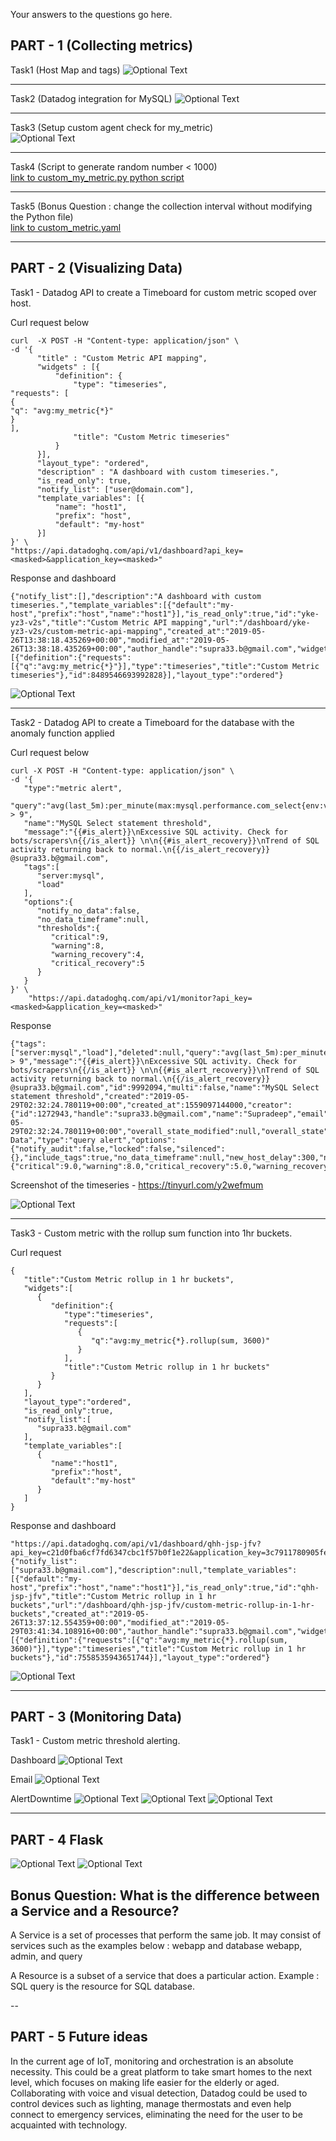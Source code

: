Your answers to the questions go here.

<h2>PART - 1 (Collecting metrics)</h2>

Task1 (Host Map and tags)
![Optional Text](https://github.com/Supradeep333/hiring-engineers/blob/master/images/host-mapping.png)

---

Task2 (Datadog integration for MySQL)
![Optional Text](https://github.com/Supradeep333/hiring-engineers/blob/master/images/sql_integration.png)

---

Task3 (Setup custom agent check for my_metric) <br/> 
![Optional Text](https://github.com/Supradeep333/hiring-engineers/blob/master/images/custom_metric_collection.png)

---

Task4 (Script to generate random number < 1000) <br/>
[link to custom_my_metric.py python script](https://github.com/Supradeep333/hiring-engineers/blob/master/script/checks.d/custom_my_metric.py)

---

Task5 (Bonus Question : change the collection interval without modifying the Python file) <br/>
[link to custom_metric.yaml](https://github.com/Supradeep333/hiring-engineers/blob/master/script/conf.d/custom_my_metric.yaml)

---

<h2>PART - 2 (Visualizing Data)</h2>

Task1 - Datadog API to create a Timeboard for custom metric scoped over host.

Curl request below
```
curl  -X POST -H "Content-type: application/json" \
-d '{
      "title" : "Custom Metric API mapping",
      "widgets" : [{
          "definition": {
              "type": "timeseries",
"requests": [
{
"q": "avg:my_metric{*}"
}
],
              "title": "Custom Metric timeseries"
          }
      }],
      "layout_type": "ordered",
      "description" : "A dashboard with custom timeseries.",
      "is_read_only": true,
      "notify_list": ["user@domain.com"],
      "template_variables": [{
          "name": "host1",
          "prefix": "host",
          "default": "my-host"
      }]
}' \
"https://api.datadoghq.com/api/v1/dashboard?api_key=<masked>&application_key=<masked>" 
```

Response and dashboard
```
{"notify_list":[],"description":"A dashboard with custom timeseries.","template_variables":[{"default":"my-host","prefix":"host","name":"host1"}],"is_read_only":true,"id":"yke-yz3-v2s","title":"Custom Metric API mapping","url":"/dashboard/yke-yz3-v2s/custom-metric-api-mapping","created_at":"2019-05-26T13:38:18.435269+00:00","modified_at":"2019-05-26T13:38:18.435269+00:00","author_handle":"supra33.b@gmail.com","widgets":[{"definition":{"requests":[{"q":"avg:my_metric{*}"}],"type":"timeseries","title":"Custom Metric timeseries"},"id":8489546693992828}],"layout_type":"ordered"} 
```
![Optional Text](https://github.com/Supradeep333/hiring-engineers/blob/master/API_custom_metric_mapping.png)

---

Task2 - Datadog API to create a Timeboard for the database with the anomaly function applied

Curl request below
```
curl -X POST -H "Content-type: application/json" \
-d '{  
   "type":"metric alert",
   "query":"avg(last_5m):per_minute(max:mysql.performance.com_select{env:vagrant}) > 9",
   "name":"MySQL Select statement threshold",
   "message":"{{#is_alert}}\nExcessive SQL activity. Check for bots/scrapers\n{{/is_alert}} \n\n{{#is_alert_recovery}}\nTrend of SQL activity returning back to normal.\n{{/is_alert_recovery}}  @supra33.b@gmail.com",
   "tags":[  
      "server:mysql",
      "load"
   ],
   "options":{  
      "notify_no_data":false,
      "no_data_timeframe":null,
      "thresholds":{  
         "critical":9,
         "warning":8,
         "warning_recovery":4,
         "critical_recovery":5
      }
   }
}' \
    "https://api.datadoghq.com/api/v1/monitor?api_key=<masked>&application_key=<masked>"
```
Response
```
{"tags":["server:mysql","load"],"deleted":null,"query":"avg(last_5m):per_minute(max:mysql.performance.com_select{env:vagrant}) > 9","message":"{{#is_alert}}\nExcessive SQL activity. Check for bots/scrapers\n{{/is_alert}} \n\n{{#is_alert_recovery}}\nTrend of SQL activity returning back to normal.\n{{/is_alert_recovery}}  @supra33.b@gmail.com","id":9992094,"multi":false,"name":"MySQL Select statement threshold","created":"2019-05-29T02:32:24.780119+00:00","created_at":1559097144000,"creator":{"id":1272943,"handle":"supra33.b@gmail.com","name":"Supradeep","email":"supra33.b@gmail.com"},"org_id":299890,"modified":"2019-05-29T02:32:24.780119+00:00","overall_state_modified":null,"overall_state":"No Data","type":"query alert","options":{"notify_audit":false,"locked":false,"silenced":{},"include_tags":true,"no_data_timeframe":null,"new_host_delay":300,"notify_no_data":false,"thresholds":{"critical":9.0,"warning":8.0,"critical_recovery":5.0,"warning_recovery":4.0}}} 
```

Screenshot of the timeseries - https://tinyurl.com/y2wefmum

![Optional Text](https://github.com/Supradeep333/hiring-engineers/blob/master/mysql-datadoghq-anomaly_reporting.png)

---
Task3 - Custom metric with the rollup sum function into 1hr buckets.

Curl request
```
{  
   "title":"Custom Metric rollup in 1 hr buckets",
   "widgets":[  
      {  
         "definition":{  
            "type":"timeseries",
            "requests":[  
               {  
                  "q":"avg:my_metric{*}.rollup(sum, 3600)"
               }
            ],
            "title":"Custom Metric rollup in 1 hr buckets"
         }
      }
   ],
   "layout_type":"ordered",
   "is_read_only":true,
   "notify_list":[  
      "supra33.b@gmail.com"
   ],
   "template_variables":[  
      {  
         "name":"host1",
         "prefix":"host",
         "default":"my-host"
      }
   ]
}
```
Response and dashboard
```
"https://api.datadoghq.com/api/v1/dashboard/qhh-jsp-jfv?api_key=c21d0fba6cf7fd6347cbc1f57b0f1e22&application_key=3c7911780905fefea18aab8f47d7099328bb1d51"
{"notify_list":["supra33.b@gmail.com"],"description":null,"template_variables":[{"default":"my-host","prefix":"host","name":"host1"}],"is_read_only":true,"id":"qhh-jsp-jfv","title":"Custom Metric rollup in 1 hr buckets","url":"/dashboard/qhh-jsp-jfv/custom-metric-rollup-in-1-hr-buckets","created_at":"2019-05-26T13:37:12.554359+00:00","modified_at":"2019-05-29T03:41:34.108916+00:00","author_handle":"supra33.b@gmail.com","widgets":[{"definition":{"requests":[{"q":"avg:my_metric{*}.rollup(sum, 3600)"}],"type":"timeseries","title":"Custom Metric rollup in 1 hr buckets"},"id":7558535943651744}],"layout_type":"ordered"}
```
![Optional Text](https://github.com/Supradeep333/hiring-engineers/blob/master/API_custom_metric_1hr_rollup.png)

---

<h2>PART - 3 (Monitoring Data)</h2>

Task1 - Custom metric threshold alerting.

Dashboard
![Optional Text](https://github.com/Supradeep333/hiring-engineers/blob/master/custom_threshold_reporting.png)

Email
![Optional Text](https://github.com/Supradeep333/hiring-engineers/blob/master/images/email_custom_threshold.png)

AlertDowntime
![Optional Text](https://github.com/Supradeep333/hiring-engineers/blob/master/images/weekday_alert_mute.png)
![Optional Text](https://github.com/Supradeep333/hiring-engineers/blob/master/images/weekend_alert_mute.png)
![Optional Text](https://github.com/Supradeep333/hiring-engineers/blob/master/images/downtime_notification.png)

---

<h2>PART - 4 Flask</h2>

![Optional Text](https://github.com/Supradeep333/hiring-engineers/blob/master/images/flask_request_response_stats.png)
![Optional Text](https://github.com/Supradeep333/hiring-engineers/blob/master/images/flask-apm-service.png)

Bonus Question: What is the difference between a Service and a Resource?
--
A Service is a set of processes that perform the same job. It may consist of services such as the examples below : 
webapp and database
webapp, admin, and query


A Resource is a subset of a service that does a particular action. Example : SQL query is the resource for SQL database.

--

<h2>PART - 5 Future ideas</h2>

In the current age of IoT, monitoring and orchestration is an absolute necessity. This could be a great platform to take smart homes to the next level, which focuses on making life easier for the elderly or aged. Collaborating with voice and visual detection, Datadog could be used to control devices such as lighting, manage thermostats and even help connect to emergency services, eliminating the need for the user to be acquainted with technology.

